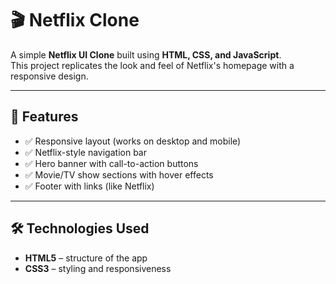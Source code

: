 # 🎬 Netflix Clone  

A simple **Netflix UI Clone** built using **HTML, CSS, and JavaScript**.  
This project replicates the look and feel of Netflix's homepage with a responsive design.  

---

## 🚀 Features
- ✅ Responsive layout (works on desktop and mobile)  
- ✅ Netflix-style navigation bar  
- ✅ Hero banner with call-to-action buttons  
- ✅ Movie/TV show sections with hover effects  
- ✅ Footer with links (like Netflix)  

---

## 🛠️ Technologies Used
- **HTML5** – structure of the app  
- **CSS3** – styling and responsiveness  
